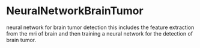 # NeuralNetworkBrainTumor
neural network for brain tumor detection
this includes the feature extraction from the mri of brain and then training a neural network for the detection of brain tumor.

